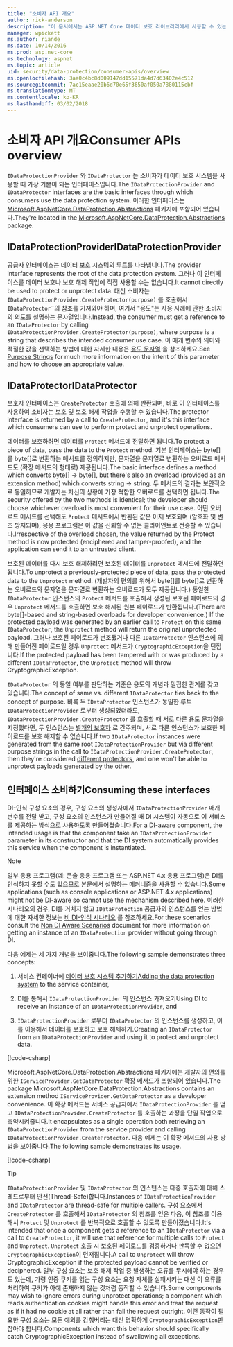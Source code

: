 ```yaml
---
title: "소비자 API 개요"
author: rick-anderson
description: "이 문서에서는 ASP.NET Core 데이터 보호 라이브러리에서 사용할 수 있는 다양한 소비자 API에 대한 간략한 개요를 제공합니다."
manager: wpickett
ms.author: riande
ms.date: 10/14/2016
ms.prod: asp.net-core
ms.technology: aspnet
ms.topic: article
uid: security/data-protection/consumer-apis/overview
ms.openlocfilehash: 3aa0c4bc8d009147dd15571da4d7d63402e4c512
ms.sourcegitcommit: 7ac15eaae20b6d70e65f3650af050a7880115cbf
ms.translationtype: MT
ms.contentlocale: ko-KR
ms.lasthandoff: 03/02/2018
---
```

# <a name="consumer-apis-overview"></a><span data-ttu-id="565e4-103">소비자 API 개요</span><span class="sxs-lookup"><span data-stu-id="565e4-103">Consumer APIs overview</span></span>

<span data-ttu-id="565e4-104">`IDataProtectionProvider` 와 `IDataProtector` 는 소비자가 데이터 보호 시스템을 사용할 때 가장 기본이 되는 인터페이스입니다.</span><span class="sxs-lookup"><span data-stu-id="565e4-104">The `IDataProtectionProvider` and `IDataProtector` interfaces are the basic interfaces through which consumers use the data protection system.</span></span> <span data-ttu-id="565e4-105">이러한 인터페이스는 [Microsoft.AspNetCore.DataProtection.Abstractions](https://www.nuget.org/packages/Microsoft.AspNetCore.DataProtection.Abstractions/) 패키지에 포함되어 있습니다.</span><span class="sxs-lookup"><span data-stu-id="565e4-105">They're located in the [Microsoft.AspNetCore.DataProtection.Abstractions](https://www.nuget.org/packages/Microsoft.AspNetCore.DataProtection.Abstractions/) package.</span></span>

## <a name="idataprotectionprovider"></a><span data-ttu-id="565e4-106">IDataProtectionProvider</span><span class="sxs-lookup"><span data-stu-id="565e4-106">IDataProtectionProvider</span></span>

<span data-ttu-id="565e4-107">공급자 인터페이스는 데이터 보호 시스템의 루트를 나타냅니다.</span><span class="sxs-lookup"><span data-stu-id="565e4-107">The provider interface represents the root of the data protection system.</span></span> <span data-ttu-id="565e4-108">그러나 이 인터페이스를 데이터 보호나 보호 해제 작업에 직접 사용할 수는 없습니다.</span><span class="sxs-lookup"><span data-stu-id="565e4-108">It cannot directly be used to protect or unprotect data.</span></span> <span data-ttu-id="565e4-109">대신 소비자는 `IDataProtectionProvider.CreateProtector(purpose)` 를 호출해서 `IDataProtector`¨의 참조를 가져와야 하며, 여기서 "용도"는 사용 사례에 관한 소비자의 의도를 설명하는 문자열입니다.</span><span class="sxs-lookup"><span data-stu-id="565e4-109">Instead, the consumer must get a reference to an `IDataProtector` by calling `IDataProtectionProvider.CreateProtector(purpose)`, where purpose is a string that describes the intended consumer use case.</span></span> <span data-ttu-id="565e4-110">이 매개 변수의 의미와 적절한 값을 선택하는 방법에 대한 자세한 내용은 [용도 문자열](purpose-strings.md) 을 참조하세요.</span><span class="sxs-lookup"><span data-stu-id="565e4-110">See [Purpose Strings](purpose-strings.md) for much more information on the intent of this parameter and how to choose an appropriate value.</span></span>

## <a name="idataprotector"></a><span data-ttu-id="565e4-111">IDataProtector</span><span class="sxs-lookup"><span data-stu-id="565e4-111">IDataProtector</span></span>

<span data-ttu-id="565e4-112">보호자 인터페이스는 `CreateProtector` 호출에 의해 반환되며, 바로 이 인터페이스를 사용하여 소비자는 보호 및 보호 해제 작업을 수행할 수 있습니다.</span><span class="sxs-lookup"><span data-stu-id="565e4-112">The protector interface is returned by a call to `CreateProtector`, and it's this interface which consumers can use to perform protect and unprotect operations.</span></span>

<span data-ttu-id="565e4-113">데이터를 보호하려면 데이터를 `Protect` 메서드에 전달하면 됩니다.</span><span class="sxs-lookup"><span data-stu-id="565e4-113">To protect a piece of data, pass the data to the `Protect` method.</span></span> <span data-ttu-id="565e4-114">기본 인터페이스는 byte[]를 byte[]로 변환하는 메서드를 정의하지만, 문자열을 문자열로 변환하는 오버로드 메서드도 (확장 메서드의 형태로) 제공됩니다.</span><span class="sxs-lookup"><span data-stu-id="565e4-114">The basic interface defines a method which converts byte[] -> byte[], but there's also an overload (provided as an extension method) which converts string -> string.</span></span> <span data-ttu-id="565e4-115">두 메서드의 결과는 보안적으로 동일하므로 개발자는 자신의 상황에 가장 적합한 오버로드를 선택하면 됩니다.</span><span class="sxs-lookup"><span data-stu-id="565e4-115">The security offered by the two methods is identical; the developer should choose whichever overload is most convenient for their use case.</span></span> <span data-ttu-id="565e4-116">어떤 오버로드 메서드를 선택해도 `Protect` 메서드에서 반환된 값은 이제 보호되며 (암호화 및 변조 방지되며), 응용 프로그램은 이 값을 신뢰할 수 없는 클라이언트로 전송할 수 있습니다.</span><span class="sxs-lookup"><span data-stu-id="565e4-116">Irrespective of the overload chosen, the value returned by the Protect method is now protected (enciphered and tamper-proofed), and the application can send it to an untrusted client.</span></span>

<span data-ttu-id="565e4-117">보호된 데이터를 다시 보호 해제하려면 보호된 데이터를 `Unprotect` 메서드에 전달하면 됩니다.</span><span class="sxs-lookup"><span data-stu-id="565e4-117">To unprotect a previously-protected piece of data, pass the protected data to the `Unprotect` method.</span></span> <span data-ttu-id="565e4-118">(개발자의 편의를 위해서 byte[]를 byte[]로 변환하는 오버로드와 문자열을 문자열로 변환하는 오버로드가 모두 제공됩니다.) 동일한 `IDataProtector` 인스턴스의 `Protect` 메서드를 호출해서 생성된 보호된 페이로드의 경우 `Unprotect` 메서드를 호출하면 보호 해제된 원본 페이로드가 반환됩니다.</span><span class="sxs-lookup"><span data-stu-id="565e4-118">(There are byte[]-based and string-based overloads for developer convenience.) If the protected payload was generated by an earlier call to `Protect` on this same `IDataProtector`, the `Unprotect` method will return the original unprotected payload.</span></span> <span data-ttu-id="565e4-119">그러나 보호된 페이로드가 변조됐거나 다른 `IDataProtector` 인스턴스에 의해 만들어진 페이로드일 경우 `Unprotect` 메서드가 `CryptographicException`을 던집니다.</span><span class="sxs-lookup"><span data-stu-id="565e4-119">If the protected payload has been tampered with or was produced by a different `IDataProtector`, the `Unprotect` method will throw CryptographicException.</span></span>

<span data-ttu-id="565e4-120">`IDataProtector` 의 동일 여부를 판단하는 기준은 용도의 개념과 밀접한 관계를 갖고 있습니다.</span><span class="sxs-lookup"><span data-stu-id="565e4-120">The concept of same vs. different `IDataProtector` ties back to the concept of purpose.</span></span> <span data-ttu-id="565e4-121">비록 두 `IDataProtector` 인스턴스가 동일한 루트 `IDataProtectionProvider` 로부터 생성되었더라도, `IDataProtectionProvider.CreateProtector` 를 호출할 때 서로 다른 용도 문자열을 지정했다면, 두 인스턴스는 [별개의 보호자](purpose-strings.md) 로 간주되며, 서로 다른 인스턴스가 보호한 페이로드를 보호 해제할 수 없습니다.</span><span class="sxs-lookup"><span data-stu-id="565e4-121">If two `IDataProtector` instances were generated from the same root `IDataProtectionProvider` but via different purpose strings in the call to `IDataProtectionProvider.CreateProtector`, then they're considered [different protectors](purpose-strings.md), and one won't be able to unprotect payloads generated by the other.</span></span>

## <a name="consuming-these-interfaces"></a><span data-ttu-id="565e4-122">인터페이스 소비하기</span><span class="sxs-lookup"><span data-stu-id="565e4-122">Consuming these interfaces</span></span>

<span data-ttu-id="565e4-123">DI-인식 구성 요소의 경우, 구성 요소의 생성자에서 `IDataProtectionProvider` 매개 변수를 전달 받고, 구성 요소의 인스턴스가 만들어질 때 DI 시스템이 자동으로 이 서비스를 제공하는 방식으로 사용하도록 만들어졌습니다.</span><span class="sxs-lookup"><span data-stu-id="565e4-123">For a DI-aware component, the intended usage is that the component take an `IDataProtectionProvider` parameter in its constructor and that the DI system automatically provides this service when the component is instantiated.</span></span>

> [!NOTE]
> <span data-ttu-id="565e4-124">일부 응용 프로그램(예: 콘솔 응용 프로그램 또는 ASP.NET 4.x 응용 프로그램)은 DI를 인식하지 못할 수도 있으므로 본문에서 설명하는 메커니즘을 사용할 수 없습니다.</span><span class="sxs-lookup"><span data-stu-id="565e4-124">Some applications (such as console applications or ASP.NET 4.x applications) might not be DI-aware so cannot use the mechanism described here.</span></span> <span data-ttu-id="565e4-125">이러한 시나리오의 경우, DI를 거치지 않고 `IDataProtection` 공급자의 인스턴스를 얻는 방법에 대한 자세한 정보는 [비 DI-인식 시나리오](../configuration/non-di-scenarios.md) 를 참조하세요.</span><span class="sxs-lookup"><span data-stu-id="565e4-125">For these scenarios consult the [Non DI Aware Scenarios](../configuration/non-di-scenarios.md) document for more information on getting an instance of an `IDataProtection` provider without going through DI.</span></span>

<span data-ttu-id="565e4-126">다음 예제는 세 가지 개념을 보여줍니다.</span><span class="sxs-lookup"><span data-stu-id="565e4-126">The following sample demonstrates three concepts:</span></span>

1. <span data-ttu-id="565e4-127">서비스 컨테이너에 [데이터 보호 시스템 추가하기](../configuration/overview.md)</span><span class="sxs-lookup"><span data-stu-id="565e4-127">[Adding the data protection system](../configuration/overview.md) to the service container,</span></span>

2. <span data-ttu-id="565e4-128">DI를 통해서 `IDataProtectionProvider` 의 인스턴스 가져오기</span><span class="sxs-lookup"><span data-stu-id="565e4-128">Using DI to receive an instance of an `IDataProtectionProvider`, and</span></span>

3. <span data-ttu-id="565e4-129">`IDataProtectionProvider` 로부터 `IDataProtector` 의 인스턴스를 생성하고, 이를 이용해서 데이터를 보호하고 보호 해제하기.</span><span class="sxs-lookup"><span data-stu-id="565e4-129">Creating an `IDataProtector` from an `IDataProtectionProvider` and using it to protect and unprotect data.</span></span>

[!code-csharp[](../using-data-protection/samples/protectunprotect.cs?highlight=26,34,35,36,37,38,39,40)]

<span data-ttu-id="565e4-130">Microsoft.AspNetCore.DataProtection.Abstractions 패키지에는 개발자의 편의를 위한 `IServiceProvider.GetDataProtector` 확장 메서드가 포함되어 있습니다.</span><span class="sxs-lookup"><span data-stu-id="565e4-130">The package Microsoft.AspNetCore.DataProtection.Abstractions contains an extension method `IServiceProvider.GetDataProtector` as a developer convenience.</span></span> <span data-ttu-id="565e4-131">이 확장 메서드는 서비스 공급자에서 `IDataProtectionProvider` 를 얻고 `IDataProtectionProvider.CreateProtector` 를 호출하는 과정을 단일 작업으로 축약시켜줍니다.</span><span class="sxs-lookup"><span data-stu-id="565e4-131">It encapsulates as a single operation both retrieving an `IDataProtectionProvider` from the service provider and calling `IDataProtectionProvider.CreateProtector`.</span></span> <span data-ttu-id="565e4-132">다음 예제는 이 확장 메서드의 사용 방법을 보여줍니다.</span><span class="sxs-lookup"><span data-stu-id="565e4-132">The following sample demonstrates its usage.</span></span>

[!code-csharp[](./overview/samples/getdataprotector.cs?highlight=15)]

>[!TIP]
> <span data-ttu-id="565e4-133">`IDataProtectionProvider` 및 `IDataProtector` 의 인스턴스는 다중 호출자에 대해 스레드로부터 안전(Thread-Safe)합니다.</span><span class="sxs-lookup"><span data-stu-id="565e4-133">Instances of `IDataProtectionProvider` and `IDataProtector` are thread-safe for multiple callers.</span></span> <span data-ttu-id="565e4-134">구성 요소에서 `CreateProtector` 를 호출해서 `IDataProtector` 의 참조를 얻은 다음, 이 참조를 이용해서 `Protect` 및 `Unprotect` 를 반복적으로 호출할 수 있도록 만들어졌습니다.</span><span class="sxs-lookup"><span data-stu-id="565e4-134">It's intended that once a component gets a reference to an `IDataProtector` via a call to `CreateProtector`, it will use that reference for multiple calls to `Protect` and `Unprotect`.</span></span> <span data-ttu-id="565e4-135">`Unprotect` 호출 시 보호된 페이로드를 검증하거나 판독할 수 없으면 `CryptographicException`이 던져집니다.</span><span class="sxs-lookup"><span data-stu-id="565e4-135">A call to `Unprotect` will throw CryptographicException if the protected payload cannot be verified or deciphered.</span></span> <span data-ttu-id="565e4-136">일부 구성 요소는 보호 해제 작업 중 발생하는 오류를 무시해야 하는 경우도 있는데, 가령 인증 쿠키를 읽는 구성 요소는 요청 자체를 실패시키는 대신 이 오류를 처리하여 쿠키가 아예 존재하지 않는 것처럼 동작할 수 있습니다.</span><span class="sxs-lookup"><span data-stu-id="565e4-136">Some components may wish to ignore errors during unprotect operations; a component which reads authentication cookies might handle this error and treat the request as if it had no cookie at all rather than fail the request outright.</span></span> <span data-ttu-id="565e4-137">이런 동작이 필요한 구성 요소는 모든 예외를 감춰버리는 대신 명확하게 `CryptographicException`만 잡아야 합니다.</span><span class="sxs-lookup"><span data-stu-id="565e4-137">Components which want this behavior should specifically catch CryptographicException instead of swallowing all exceptions.</span></span>
